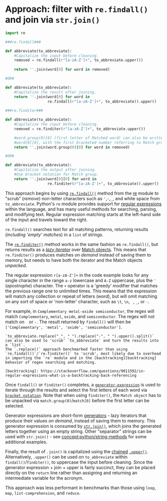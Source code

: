 # Approach: filter with `re.findall()` and join via `str.join()`


```python
import re

###re.findall###

def abbreviate(to_abbreviate):
    #Capitalize the input before cleaning.
    removed = re.findall(r"[a-zA-Z']+", to_abbreviate.upper())
    
    return ''.join(word[0] for word in removed)

#OR#

def abbreviate(to_abbreviate):
    #Capitalize the result after joining.
    return ''.join(word[0] for word in
                   re.findall(r"[a-zA-Z']+", to_abbreviate)).upper()
                   
###re.finditer###

def abbreviate(to_abbreviate):
    #Capitalize the input before cleaning.
    removed = re.finditer(r"[a-zA-Z']+", to_abbreviate.upper())

    #word.group(0)[0] (first letter of Matched word) can also be written as
    #word[0][0], with the first bracketed number referring to Match group 0.
    return ''.join(word.group(0)[0] for word in removed)

#OR#

def abbreviate(to_abbreviate):
    #Capitalize the output after joining.
    #Use bracket notation for Match group.
    return ''.join(word[0][0] for word in
                   re.finditer(r"[a-zA-Z']+", to_abbreviate)).upper()                          
```


This approach begins by using  [`re.findall()`][re-findall] method from the [re][re] module to "scrub" (_remove_) non-letter characters such as `'`,`-`,`_`, and white space from `to_abbreviate`.
Python's `re` module provides support for [regular expressions][regular expressions] within the language, and has many useful methods for searching, parsing, and modifying text.
Regular expression matching starts at the left-hand side of the input and travels toward the right.


`re.findall()` searches text for all matching patterns, returning results (_including 'empty' matches_) in a `list` of strings.


The [`re.finditer()`][re-finditer] method works in the same fashion as `re.findall()`, but returns results as a _[lazy iterator][lazy iterator]_ over [Match objects][match objects].
 This means that `re.finditer()` produces matches _on demand_ instead of saving them to memory, but needs to have both the iterator and the Match objects _unpacked_.


The regular expression `r[a-zA-Z']+` in the code example looks for any single character in the range `a-z` lowercase and `A-Z` uppercase, plus the `'` (_apostrophe_) character.
The `+` operator is a 'greedy' modifier that matches the previous range one to unlimited times.
This means that the expression will match any collection or repeat of letters (_word_), but will omit matching on any sort of space or 'non-letter' character, such as `\t`, `\n`, ` `, `_`, or `-`.

For example, in `Complementary metal-oxide semiconductor`, the regex will match `Complementary`, `metal`, `oxide`, and `semiconductor`.
The regex will not match on ` ` or `-`.
The result returned by `findall()` will then be `['Complementary', 'metal', 'oxide', 'semiconductor']`.


~~~~exercism/note
`to_abbreviate.replace("_", " ").replace("-", " ").upper().split()` can also be used to 'scrub' `to_abbreviate` and turn the results into a `list`.
The `.replace()` approach benchmarked faster than using `re.findall()`/`re.finditer()` to 'scrub', most likely due to overhead in importing the `re` module and in the [backtracking][backtracking] behavior of regex searching and matching.

[backtracking]: https://stackoverflow.com/questions/9011592/in-regular-expressions-what-is-a-backtracking-back-referencing
~~~~


Once `findall()` or `finditer()` completes, a [`generator-expression`][generator-expression] is used to iterate through the results and select the first letters of each word via [`bracket notation`][subscript notation].
Note that when using `finditer()`, the `Match object` has to be unpacked via `match.group(0)`/`match[0]` before the first letter can be selected.


Generator expressions are short-form [generators][generators] - lazy iterators that produce their values _on demand_, instead of saving them to memory.
This generator expression is consumed by [`str.join()`][str-join], which joins the generated letters together using an empty string.
Other "separator" strings can be used with `str.join()` - see [concept:python/string-methods]() for some additional examples.


Finally, the result of `.join()` is capitalized using the [chained][chaining] [`.upper()`][str-upper].
Alternatively, `.upper()` can be used on `to_abbreviate` within `findall()`/`finditer()`, to uppercase the input before cleaning.
Since the generator expression + join + upper is fairly succinct, they can be placed directly on the `return` line rather than assigning and returning an intermediate variable for the acronym.


This approach was less performant in benchmarks than those using `loop`, `map`,  `list-comprehension`, and `reduce`.

[chaining]: https://pyneng.readthedocs.io/en/latest/book/04_data_structures/method_chaining.html
[generator-expression]: https://dbader.org/blog/python-generator-expressions
[generators]: https://dbader.org/blog/python-generators
[lazy iterator]: https://www.pythonmorsels.com/what-is-an-iterator/
[re-findall]: https://docs.python.org/3/library/re.html#re.findall
[re-finditer]: https://docs.python.org/3/library/re.html#re.finditer
[re]: https://docs.python.org/3/library/re.html
[regular expressions]: https://en.wikipedia.org/wiki/Regular_expression
[str-join]: https://docs.python.org/3/library/stdtypes.html#str.join
[str-upper]: https://docs.python.org/3/library/stdtypes.html#str.upper
[subscript notation]: https://docs.python.org/3/glossary.html#term-slice
[match objects]: https://docs.python.org/3/library/re.html#re.Match
